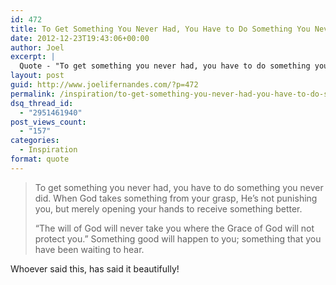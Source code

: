 ```yaml
---
id: 472
title: To Get Something You Never Had, You Have to Do Something You Never Did.
date: 2012-12-23T19:43:06+00:00
author: Joel
excerpt: |
  Quote - "To get something you never had, you have to do something you never did. When God takes something from your grasp, He's not punishing you, but merely opening your hands to receive something better. “The will of God will never take you where the Grace of God will not protect you.” Something good will happen to you; something that you have been waiting to hear."
layout: post
guid: http://www.joelifernandes.com/?p=472
permalink: /inspiration/to-get-something-you-never-had-you-have-to-do-something-you-never-did/
dsq_thread_id:
  - "2951461940"
post_views_count:
  - "157"
categories:
  - Inspiration
format: quote
---
```

> To get something you never had, you have to do something you never did. When God takes something from your grasp, He&#8217;s not punishing you, but merely opening your hands to receive something better.
> 
> “The will of God will never take you where the Grace of God will not protect you.” Something good will happen to you; something that you have been waiting to hear.

Whoever said this, has said it beautifully!
